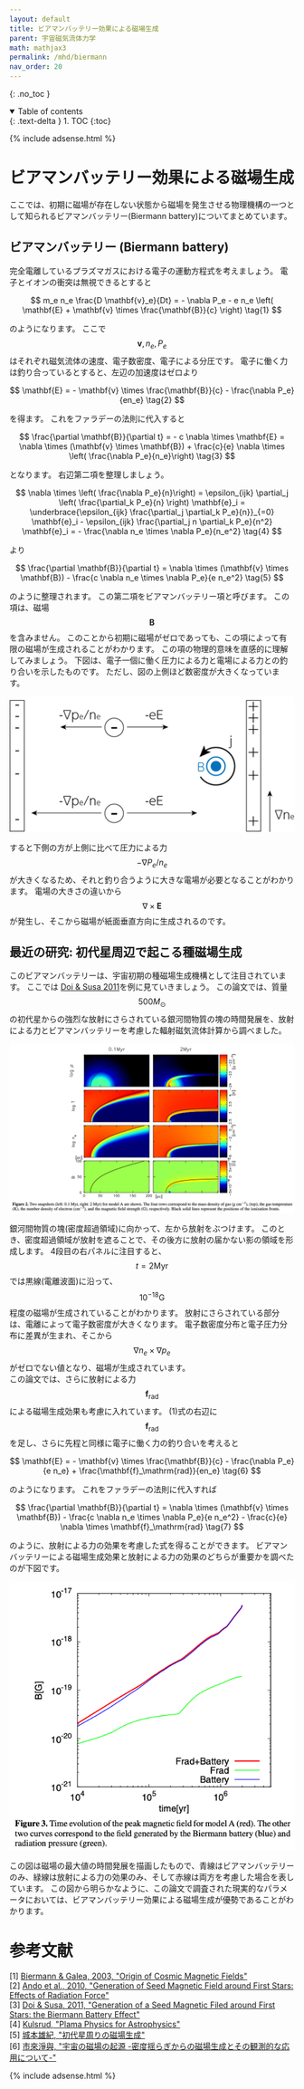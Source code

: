 ```yaml
---
layout: default
title: ビアマンバッテリー効果による磁場生成
parent: 宇宙磁気流体力学
math: mathjax3
permalink: /mhd/biermann
nav_order: 20
---
```


{: .no_toc }

<details open markdown="block">
  <summary>
    Table of contents
  </summary>
  {: .text-delta }
1. TOC
{:toc}
</details>

{% include adsense.html %} 

# ビアマンバッテリー効果による磁場生成

ここでは、初期に磁場が存在しない状態から磁場を発生させる物理機構の一つとして知られるビアマンバッテリー(Biermann battery)についてまとめています。

## ビアマンバッテリー (Biermann battery)

完全電離しているプラズマガスにおける電子の運動方程式を考えましょう。
電子とイオンの衝突は無視できるとすると

$$
m_e n_e \frac{D \mathbf{v}_e}{Dt} 
= - \nabla P_e - e n_e \left( \mathbf{E} + \mathbf{v} \times \frac{\mathbf{B}}{c} \right) \tag{1}
$$

のようになります。
ここで$$\mathbf{v}, n_e, P_e$$はそれぞれ磁気流体の速度、電子数密度、電子による分圧です。
電子に働く力は釣り合っているとすると、左辺の加速度はゼロより

$$
\mathbf{E} 
= - \mathbf{v} \times \frac{\mathbf{B}}{c} - \frac{\nabla P_e}{en_e} \tag{2}
$$

を得ます。
これをファラデーの法則に代入すると

$$
\frac{\partial \mathbf{B}}{\partial t} 
= - c \nabla \times \mathbf{E} 
= \nabla \times (\mathbf{v} \times \mathbf{B}) + \frac{c}{e} \nabla \times \left( \frac{\nabla P_e}{n_e}\right) \tag{3}
$$

となります。
右辺第二項を整理しましょう。

$$
\nabla \times \left( \frac{\nabla P_e}{n}\right) 
= \epsilon_{ijk} \partial_j \left( \frac{\partial_k P_e}{n} \right) \mathbf{e}_i 
= \underbrace{\epsilon_{ijk} \frac{\partial_j \partial_k P_e}{n}}_{=0} \mathbf{e}_i - \epsilon_{ijk} \frac{\partial_j n \partial_k P_e}{n^2} \mathbf{e}_i 
= - \frac{\nabla n_e \times \nabla P_e}{n_e^2} \tag{4}
$$

より

$$
\frac{\partial \mathbf{B}}{\partial t} 
= \nabla \times (\mathbf{v} \times \mathbf{B}) - \frac{c \nabla n_e \times \nabla P_e}{e n_e^2} \tag{5}
$$

のように整理されます。
この第二項をビアマンバッテリー項と呼びます。
この項は、磁場$$\mathbf{B}$$を含みません。
このことから初期に磁場がゼロであっても、この項によって有限の磁場が生成されることがわかります。
この項の物理的意味を直感的に理解してみましょう。
下図は、電子一個に働く圧力による力と電場による力との釣り合いを示したものです。
ただし、図の上側ほど数密度が大きくなっています。

![](/assets/images/mhd/biermann_01.png)

すると下側の方が上側に比べて圧力による力$$-\nabla P_e / n_e$$が大きくなるため、それと釣り合うように大きな電場が必要となることがわかります。
電場の大きさの違いから$$\nabla \times \mathbf{E}$$が発生し、そこから磁場が紙面垂直方向に生成されるのです。


## 最近の研究: 初代星周辺で起こる種磁場生成

このビアマンバッテリーは、宇宙初期の種磁場生成機構として注目されています。
ここでは [Doi & Susa 2011](https://iopscience.iop.org/article/10.1088/0004-637X/741/2/93)を例に見ていきましょう。
この論文では、質量$$500M_\odot$$の初代星からの強烈な放射にさらされている銀河間物質の塊の時間発展を、放射による力とビアマンバッテリーを考慮した輻射磁気流体計算から調べました。

![](/assets/images/mhd/biermann_02.png)

銀河間物質の塊(密度超過領域)に向かって、左から放射をぶつけます。
このとき、密度超過領域が放射を遮ることで、その後方に放射の届かない影の領域を形成します。
4段目の右パネルに注目すると、$$t=2\mathrm{Myr}$$では黒線(電離波面)に沿って、$$10^{-18} \mathrm{G}$$程度の磁場が生成されていることがわかります。
放射にさらされている部分は、電離によって電子数密度が大きくなります。
電子数密度分布と電子圧力分布に差異が生まれ、そこから$$\nabla n_e \times \nabla p_e$$がゼロでない値となり、磁場が生成されています。  
この論文では、さらに放射による力$$\mathbf{f}_\mathrm{rad}$$による磁場生成効果も考慮に入れています。
(1)式の右辺に$$\mathbf{f}_\mathrm{rad}$$を足し、さらに先程と同様に電子に働く力の釣り合いを考えると

$$
\mathbf{E} 
= - \mathbf{v} \times \frac{\mathbf{B}}{c} - \frac{\nabla P_e}{e n_e} + \frac{\mathbf{f}_\mathrm{rad}}{en_e} \tag{6}
$$

のようになります。
これをファラデーの法則に代入すれば

$$
\frac{\partial \mathbf{B}}{\partial t} 
= \nabla \times (\mathbf{v} \times \mathbf{B}) - \frac{c \nabla n_e \times \nabla P_e}{e n_e^2} - \frac{c}{e} \nabla \times \mathbf{f}_\mathrm{rad} \tag{7}
$$

のように、放射による力の効果を考慮した式を得ることができます。
ビアマンバッテリーによる磁場生成効果と放射による力の効果のどちらが重要かを調べたのが下図です。

![](/assets/images/mhd/biermann_03.png)

この図は磁場の最大値の時間発展を描画したもので、青線はビアマンバッテリーのみ、緑線は放射による力の効果のみ、そして赤線は両方を考慮した場合を表しています。
この図から明らかなように、この論文で調査された現実的なパラメータにおいては、ビアマンバッテリー効果による磁場生成が優勢であることがわかります。

# 参考文献

[1] [Biermann & Galea, 2003, "Origin of Cosmic Magnetic Fields"](https://arxiv.org/abs/astro-ph/0302168)  
[2] [Ando et al., 2010, "Generation of Seed Magnetic Field around First Stars: Effects of Radiation Force"](https://iopscience.iop.org/article/10.1088/0004-637X/716/2/1566)  
[3] [Doi & Susa, 2011, "Generation of a Seed Magnetic Filed around First Stars: the Biermann Battery Effect"](https://iopscience.iop.org/article/10.1088/0004-637X/741/2/93)  
[4] [Kulsrud, "Plama Physics for Astrophysics"](https://amzn.to/40HaxEN)  
[5] [城本雄紀, "初代星周りの磁場生成"](http://www.astro-wakate.org/ss2011/web/ss11_proceedings/proceeding/interstellar_10a.pdf)  
[6] [市來淨與, "宇宙の磁場の起源 -密度揺らぎからの磁場生成とその観測的な応用について-"](https://www.icrr.u-tokyo.ac.jp/JPSCR/2006F/presen-files/ichiki.pdf)  

{% include adsense.html %} 
